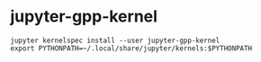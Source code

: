 # jupyter-gpp-kernel
```
jupyter kernelspec install --user jupyter-gpp-kernel
export PYTHONPATH=~/.local/share/jupyter/kernels:$PYTHONPATH
```
